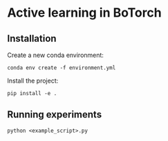 # Active learning in BoTorch

## Installation
Create a new conda environment:
````
conda env create -f environment.yml
````

Install the project:
````
pip install -e .
````

## Running experiments
````
python <example_script>.py
````

